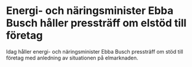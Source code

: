 # Energi- och näringsminister Ebba Busch håller pressträff om elstöd till företag

Idag håller energi- och näringsminister Ebba Busch pressträff om stöd till företag med anledning av situationen på elmarknaden.
